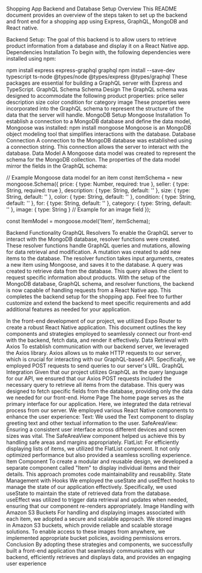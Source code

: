 Shopping App Backend and Database Setup
Overview
This README document provides an overview of the steps taken to set up the backend and front end for a shopping app using Express, GraphQL, MongoDB and React native.

Backend Setup: The goal of this backend is to allow users to retrieve product information from a database and display it on a React Native app.
Dependencies Installation
To begin with, the following dependencies were installed using npm:

npm install express express-graphql graphql npm install --save-dev typescript ts-node @types/node @types/express @types/graphql
These packages are essential for building a GraphQL server with Express and TypeScript.
GraphQL Schema
Schema Design
The GraphQL schema was designed to accommodate the following product properties:
price
seller
description
size
color
condition
for
category
image
These properties were incorporated into the GraphQL schema to represent the structure of the data that the server will handle.
MongoDB Setup
Mongoose Installation
To establish a connection to a MongoDB database and define the data model, Mongoose was installed:
npm install mongoose
Mongoose is an MongoDB object modeling tool that simplifies interactions with the database.
Database Connection
A connection to the MongoDB database was established using a connection string. This connection allows the server to interact with the database.
Data Model
A Mongoose data model was created to represent the schema for the MongoDB collection. The properties of the data model mirror the fields in the GraphQL schema:


// Example Mongoose data model for an item
const itemSchema = new mongoose.Schema({
  price: { type: Number, required: true },
  seller: { type: String, required: true },
  description: { type: String, default: '' },
  size: { type: String, default: '' },
  color: { type: String, default: '' },
  condition: { type: String, default: '' },
  for: { type: String, default: '' },
  category: { type: String, default: '' },
  image: { type: String } // Example for an image field
});

const ItemModel = mongoose.model('Item', itemSchema);

Backend Functionality
GraphQL Resolvers
To enable the GraphQL server to interact with the MongoDB database, resolver functions were created. These resolver functions handle GraphQL queries and mutations, allowing for data retrieval and modification.
A mutation was created to add new items to the database. The resolver function takes input arguments, creates a new item using Mongoose, and saves it to the database.
A query was created to retrieve data from the database. This query allows the client to request specific information about products.
With the setup of the MongoDB database, GraphQL schema, and resolver functions, the backend is now capable of handling requests from a React Native app. This completes the backend setup for the shopping app.
Feel free to further customize and extend the backend to meet specific requirements and add additional features as needed for your application.

In the front-end development of our project, we utilized Expo Router to create a robust React Native application. This document outlines the key components and strategies employed to seamlessly connect our front-end with the backend, fetch data, and render it effectively.
Data Retrieval with Axios
To establish communication with our backend server, we leveraged the Axios library. Axios allows us to make HTTP requests to our server, which is crucial for interacting with our GraphQL-based API. Specifically, we employed POST requests to send queries to our server's URL.
GraphQL Integration
Given that our project utilizes GraphQL as the query language for our API, we ensured that our Axios POST requests included the necessary query to retrieve all items from the database. This query was designed to fetch specific fields from the database, providing only the data we needed for our front-end.
Home Page
The home page serves as the primary interface for our application. Here, we integrated the data retrieval process from our server. We employed various React Native components to enhance the user experience:
Text: We used the Text component to display greeting text and other textual information to the user.
SafeAreaView: Ensuring a consistent user interface across different devices and screen sizes was vital. The SafeAreaView component helped us achieve this by handling safe areas and margins appropriately.
FlatList: For efficiently displaying lists of items, we utilized the FlatList component. It not only optimized performance but also provided a seamless scrolling experience.
Item Component
To create a modular and reusable design, we developed a separate component called "Item" to display individual items and their details. This approach promotes code maintainability and reusability.
State Management with Hooks
We employed the useState and useEffect hooks to manage the state of our application effectively. Specifically, we used useState to maintain the state of retrieved data from the database. useEffect was utilized to trigger data retrieval and updates when needed, ensuring that our component re-renders appropriately.
Image Handling with Amazon S3 Buckets
For handling and displaying images associated with each item, we adopted a secure and scalable approach. We stored images in Amazon S3 buckets, which provide reliable and scalable storage solutions. To enable access to these images from anywhere, we implemented appropriate bucket policies, avoiding permissions errors.
Conclusion
By adopting these strategies and components, we successfully built a front-end application that seamlessly communicates with our backend, efficiently retrieves and displays data, and provides an engaging user experience
